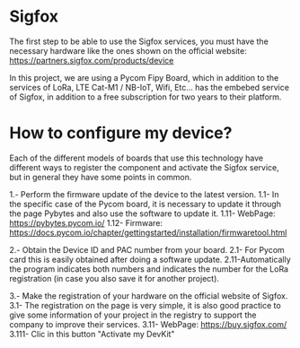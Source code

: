 # Sigfox

The first step to be able to use the Sigfox services, you must have the necessary hardware like the ones shown on the official website: https://partners.sigfox.com/products/device

In this project, we are using a Pycom Fipy Board, which in addition to the services of LoRa, LTE Cat-M1 / NB-IoT, Wifi, Etc... has the embebed service of Sigfox, in addition to a free subscription for two years to their platform.

# How to configure my device?

Each of the different models of boards that use this technology have different ways to register the component and activate the Sigfox service, but in general they have some points in common.

1.- Perform the firmware update of the device to the latest version.
1.1- In the specific case of the Pycom board, it is necessary to update it through the page Pybytes and also use the software to update it. 
1.11- WebPage:  https://pybytes.pycom.io/
1.12- Firmware: https://docs.pycom.io/chapter/gettingstarted/installation/firmwaretool.html

2.- Obtain the Device ID and PAC number from your board.
2.1- For Pycom card this is easily obtained after doing a software update.
2.11-Automatically the program indicates both numbers and indicates the number for the LoRa registration (in case you also save it for another project).

3.- Make the registration of your hardware on the official website of Sigfox.
3.1- The registration on the page is very simple, it is also good practice to give some information of your project in the registry to support the company to improve their services.
3.11- WebPage: https://buy.sigfox.com/ 
3.111- Clic in this button "Activate my DevKit"


